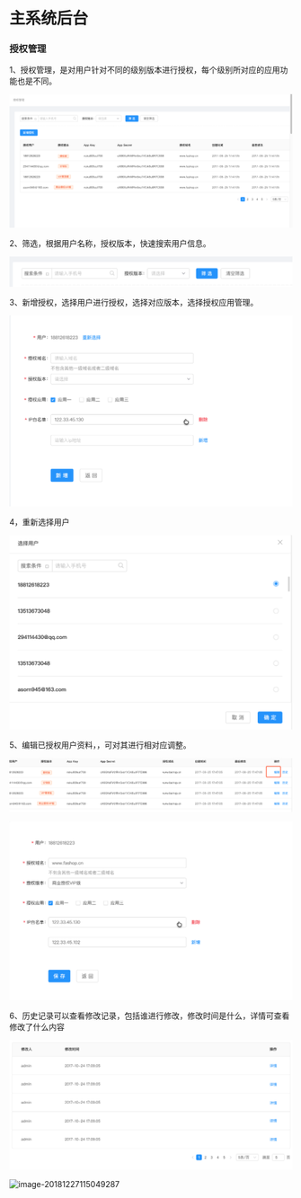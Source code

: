 # 主系统后台

### 授权管理

1、授权管理，是对用户针对不同的级别版本进行授权，每个级别所对应的应用功能也是不同。

![](./images/managenmen_zhang_1.png)

2、筛选，根据用户名称，授权版本，快速搜索用户信息。

![](./images/managenmen_zhang_2.png)

3、新增授权，选择用户进行授权，选择对应版本，选择授权应用管理。

![](./images/managenmen_zhang_3.png)

4，重新选择用户

![](./images/managenmen_zhang_4.png)

5、编辑已授权用户资料，，可对其进行相对应调整。

![](./images/managenmen_zhang_5.png)

![](./images/managenmen_zhang_6.png)

6、历史记录可以查看修改记录，包括谁进行修改，修改时间是什么，详情可查看修改了什么内容

![](./images/managenmen_zhang_7.png)

![image-20181227115049287](/Users/a/Documents/doc/fashop-docs/docs/docs/help/images/managenmen_zhang_8.png)